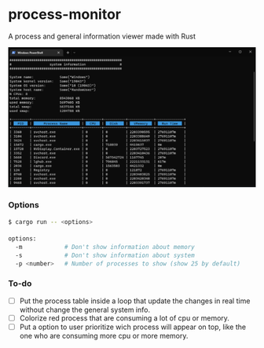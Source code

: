 # process-monitor
A process and general information viewer made with Rust

![alt text](https://github.com/alk0x1/process-monitor/blob/master/terminal.png)


### Options
```bash
$ cargo run -- <options>

options:
  -m            # Don't show information about memory
  -s            # Don't show information about system
  -p <number>   # Number of processes to show (show 25 by default)

```

### To-do
- [ ] Put the process table inside a loop that update the changes in real time without change the general system info.
- [ ] Colorize red process that are consuming a lot of cpu or memory.
- [ ] Put a option to user prioritize wich process will appear on top, like the one who are consuming more cpu or more memory.
